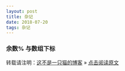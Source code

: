 ```yaml
---
layout: post
title: 杂记
date: 2018-07-20
tags: 杂记   
---
```


### 余数% 与数组下标



转载请注明：[这不是一只猫的博客](http://1024.notacat.cn) » [点击阅读原文](http://1024.notacat.cn/2018/07/%E6%9D%82%E8%AE%B0/)


